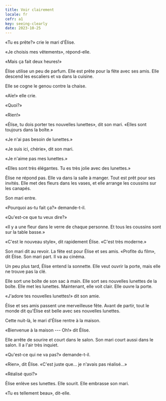 ```yaml
---
title: Voir clairement
locale: fr
cefr: a1
key: seeing-clearly
date: 2023-10-25
---
```


«Tu es prête?» crie le mari d'Élise.

«Je choisis mes vêtements», répond-elle.

«Mais ça fait deux heures!»

Élise utilise un peu de parfum. Elle est prête pour la fête avec ses amis. Elle descend les escaliers et va dans la cuisine.

Elle se cogne le genou contre la chaise.

«Aïe!» elle crie.

«Quoi?»

«Rien!»

«Élise, tu dois porter tes nouvelles lunettes», dit son mari. «Elles sont toujours dans la boîte.»

«Je n'ai pas besoin de lunettes.»

«Je suis ici, chérie», dit son mari.

«Je n'aime pas mes lunettes.»

«Elles sont très élégantes. Tu es très jolie avec des lunettes.»

Élise ne répond pas. Elle va dans la salle à manger. Tout est prêt pour ses invités. Elle met des fleurs dans les vases, et elle arrange les coussins sur les canapés.

Son mari entre.

«Pourquoi as-tu fait ça?» demande-t-il.

«Qu'est-ce que tu veux dire?»

«Il y a une fleur dans le verre de chaque personne. Et tous les coussins sont sur la table basse.»

«C'est le nouveau style», dit rapidement Élise. «C'est très moderne.»

Son mari dit au revoir. La fête est pour Élise et ses amis. «Profite du film», dit Élise. Son mari part. Il va au cinéma.

Un peu plus tard, Élise entend la sonnette. Elle veut ouvrir la porte, mais elle ne trouve pas la clé.

Elle sort une boîte de son sac à main. Elle sort ses nouvelles lunettes de la boîte. Elle met les lunettes. Maintenant, elle voit clair. Elle ouvre la porte.

«J'adore tes nouvelles lunettes!» dit son amie.

Élise et ses amis passent une merveilleuse fête. Avant de partir, tout le monde dit qu'Élise est belle avec ses nouvelles lunettes.

Cette nuit-là, le mari d'Élise rentre à la maison.

«Bienvenue à la maison --- Oh!» dit Élise.

Elle arrête de sourire et court dans le salon. Son mari court aussi dans le salon. Il a l'air très inquiet.

«Qu'est-ce qui ne va pas?» demande-t-il.

«Rien», dit Élise. «C'est juste que... je n'avais pas réalisé...»

«Réalisé quoi?»

Élise enlève ses lunettes. Elle sourit. Elle embrasse son mari.

«Tu es tellement beau», dit-elle.